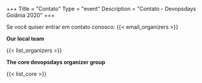 +++
Title = "Contato"
Type = "event"
Description = "Contato - Devopsdays Goiânia 2020"
+++

Se você quiser entrar em contato conosco: {{< email_organizers >}}


**Our local team**

{{< list_organizers >}}

**The core devopsdays organizer group**

{{< list_core >}}
